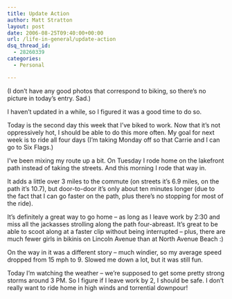 ```yaml
---
title: Update Action
author: Matt Stratton
layout: post
date: 2006-08-25T09:40:00+00:00
url: /life-in-general/update-action
dsq_thread_id:
  - 28260339
categories:
  - Personal

---
```

(I don&#8217;t have any good photos that correspond to biking, so there&#8217;s no picture in today&#8217;s entry. Sad.)

I haven&#8217;t updated in a while, so I figured it was a good time to do so.

Today is the second day this week that I&#8217;ve biked to work. Now that it&#8217;s not oppressively hot, I should be able to do this more often. My goal for next week is to ride all four days (I&#8217;m taking Monday off so that Carrie and I can go to Six Flags.)

I&#8217;ve been mixing my route up a bit. On Tuesday I rode home on the lakefront path instead of taking the streets. And this morning I rode that way in.

It adds a little over 3 miles to the commute (on streets it&#8217;s 6.9 miles, on the path it&#8217;s 10.7), but door-to-door it&#8217;s only about ten minutes longer (due to the fact that I can go faster on the path, plus there&#8217;s no stopping for most of the ride).

It&#8217;s definitely a great way to go home &#8211; as long as I leave work by 2:30 and miss all the jackasses strolling along the path four-abreast. It&#8217;s great to be able to scoot along at a faster clip without being interrupted &#8211; plus, there are much fewer girls in bikinis on Lincoln Avenue than at North Avenue Beach :)

On the way in it was a different story &#8211; much windier, so my average speed dropped from 15 mph to 9. Slowed me down a lot, but it was still fun.

Today I&#8217;m watching the weather &#8211; we&#8217;re supposed to get some pretty strong storms around 3 PM. So I figure if I leave work by 2, I should be safe. I don&#8217;t really want to ride home in high winds and torrential downpour!